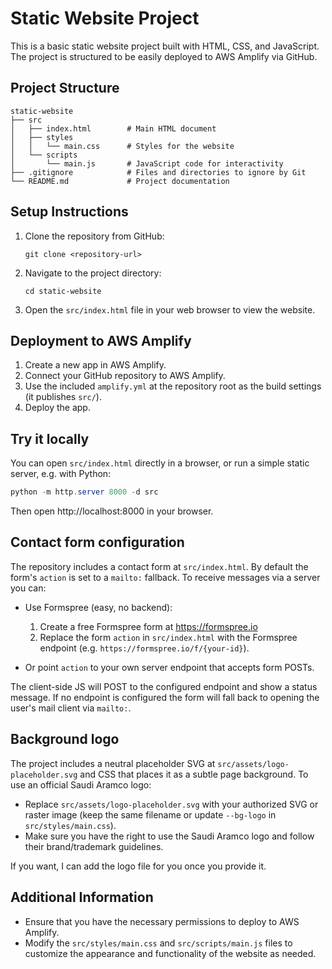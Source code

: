 # Static Website Project

This is a basic static website project built with HTML, CSS, and JavaScript. The project is structured to be easily deployed to AWS Amplify via GitHub.

## Project Structure

```
static-website
├── src
│   ├── index.html        # Main HTML document
│   ├── styles
│   │   └── main.css      # Styles for the website
│   └── scripts
│       └── main.js       # JavaScript code for interactivity
├── .gitignore            # Files and directories to ignore by Git
└── README.md             # Project documentation
```

## Setup Instructions

1. Clone the repository from GitHub:
   ```
   git clone <repository-url>
   ```

2. Navigate to the project directory:
   ```
   cd static-website
   ```

3. Open the `src/index.html` file in your web browser to view the website.

## Deployment to AWS Amplify

1. Create a new app in AWS Amplify.
2. Connect your GitHub repository to AWS Amplify.
3. Use the included `amplify.yml` at the repository root as the build settings (it publishes `src/`).
4. Deploy the app.

## Try it locally

You can open `src/index.html` directly in a browser, or run a simple static server, e.g. with Python:

```powershell
python -m http.server 8000 -d src
```

Then open http://localhost:8000 in your browser.

## Contact form configuration

The repository includes a contact form at `src/index.html`. By default the form's `action` is set to a `mailto:` fallback. To receive messages via a server you can:

- Use Formspree (easy, no backend):
   1. Create a free Formspree form at https://formspree.io
   2. Replace the form `action` in `src/index.html` with the Formspree endpoint (e.g. `https://formspree.io/f/{your-id}`).

- Or point `action` to your own server endpoint that accepts form POSTs.

The client-side JS will POST to the configured endpoint and show a status message. If no endpoint is configured the form will fall back to opening the user's mail client via `mailto:`.

## Background logo

The project includes a neutral placeholder SVG at `src/assets/logo-placeholder.svg` and CSS that places it as a subtle page background. To use an official Saudi Aramco logo:

- Replace `src/assets/logo-placeholder.svg` with your authorized SVG or raster image (keep the same filename or update `--bg-logo` in `src/styles/main.css`).
- Make sure you have the right to use the Saudi Aramco logo and follow their brand/trademark guidelines.

If you want, I can add the logo file for you once you provide it.

## Additional Information

- Ensure that you have the necessary permissions to deploy to AWS Amplify.
- Modify the `src/styles/main.css` and `src/scripts/main.js` files to customize the appearance and functionality of the website as needed.